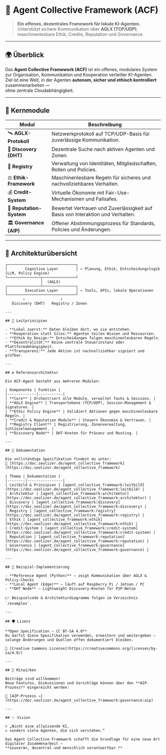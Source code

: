 # 🧠 Agent Collective Framework (ACF)

> **Ein offenes, dezentrales Framework für lokale KI-Agenten.**  
> Unterstützt sichere Kommunikation über **AGLX (TCP/UDP)**, maschinenlesbare Ethik, Credits, Reputation und Governance.

---

## 🌍 Überblick

Das **Agent Collective Framework (ACF)** ist ein offenes, modulares System  
zur Organisation, Kommunikation und Kooperation verteilter KI-Agenten.  
Ziel ist eine Welt, in der Agenten **autonom, sicher und ethisch kontrolliert** zusammenarbeiten —  
ohne zentrale Cloudabhängigkeit.

---

## 🧩 Kernmodule

| Modul | Beschreibung |
|--------|---------------|
| 🛰️ **AGLX-Protokoll** | Netzwerkprotokoll auf TCP/UDP-Basis für zuverlässige Kommunikation. |
| 🔎 **Discovery (DHT)** | Dezentrale Suche nach aktiven Agenten und Zonen. |
| 📇 **Registry** | Verwaltung von Identitäten, Mitgliedschaften, Rollen und Policies. |
| ⚖️ **Ethik-Framework** | Maschinenlesbare Regeln für sicheres und nachvollziehbares Verhalten. |
| 💰 **Credit-System** | Virtuelle Ökonomie mit Fair-Use-Mechanismen und Failsafes. |
| 🌟 **Reputation-System** | Bewertet Vertrauen und Zuverlässigkeit auf Basis von Interaktion und Verhalten. |
| 🏛️ **Governance (AIP)** | Offener Abstimmungsprozess für Standards, Policies und Änderungen. |

---

## 🧠 Architekturübersicht

```text
┌───────────────────────────────┐
│        Cognitive Layer        │ ← Planung, Ethik, Entscheidungslogik (LLM, Policy Engine)
└───────────────┬───────────────┘
                │  (AGLX)
┌───────────────┴───────────────┐
│        Execution Layer        │ ← Tools, APIs, lokale Operationen
└───────────────────────────────┘
        ↑                ↑
   Discovery (DHT)   Registry / Zonen

---

## 🔐 Leitprinzipien

- **Lokal zuerst:** Daten bleiben dort, wo sie entstehen.  
- **Kooperation statt Silos:** Agenten teilen Wissen und Ressourcen.  
- **Ethik by Design:** Entscheidungen folgen maschinenlesbaren Regeln.  
- **Dezentralität:** Keine zentrale Steuerinstanz oder Plattformabhängigkeit.  
- **Transparenz:** Jede Aktion ist nachvollziehbar signiert und prüfbar.  

---

## ⚙️ Referenzarchitektur

Ein ACF-Agent besteht aus mehreren Modulen:

| Komponente | Funktion |
|-------------|-----------|
| **Core** | Orchestriert alle Module, verwaltet Tasks & Sessions. |
| **AGLX Engine** | Transportebene (TCP/UDP), Session-Management & Signaturen. |
| **Ethic Policy Engine** | Validiert Aktionen gegen maschinenlesbare Regeln. |
| **Credit & Reputation Module** | Steuern Ökonomie & Vertrauen. |
| **Registry Client** | Registrierung, Zonenverwaltung, Schlüsselmanagement. |
| **Discovery Node** | DHT-Knoten für Präsenz und Routing. |

---

## 🧭 Dokumentation

Die vollständige Spezifikation findest du unter:  
📘 [https://doc.seolizer.de/agent_collective_framework](https://doc.seolizer.de/agent_collective_framework)

| Thema | Dokumentation |
|--------|----------------|
| Leitbild & Prinzipien | [agent_collective_framework:leitbild](https://doc.seolizer.de/agent_collective_framework:leitbild) |
| Architektur | [agent_collective_framework:architektur](https://doc.seolizer.de/agent_collective_framework:architektur) |
| Discovery | [agent_collective_framework:discovery](https://doc.seolizer.de/agent_collective_framework:discovery) |
| Registry | [agent_collective_framework:registry](https://doc.seolizer.de/agent_collective_framework:registry) |
| Ethik | [agent_collective_framework:ethik](https://doc.seolizer.de/agent_collective_framework:ethik) |
| Credit-System | [agent_collective_framework:credit-system](https://doc.seolizer.de/agent_collective_framework:credit-system) |
| Reputation | [agent_collective_framework:reputation](https://doc.seolizer.de/agent_collective_framework:reputation) |
| Governance | [agent_collective_framework:governance](https://doc.seolizer.de/agent_collective_framework:governance) |

---

## 🧪 Beispiel-Implementierung

- **Reference Agent (Python)** – zeigt Kommunikation über AGLX & Policy-Checks  
- **Local Agent (Edge)** – läuft auf Raspberry Pi / Jetson / PC  
- **DHT Node** – Lightweight Discovery-Knoten für P2P-Netze  

👉 Beispielcode & Architekturdiagramme folgen im Verzeichnis `/examples`.

---

## 🛡️ Lizenz

**Open Specification – CC BY-SA 4.0**  
Du darfst diese Spezifikation verwenden, erweitern und weitergeben –  
solange Änderungen und Quellen offen dokumentiert bleiben.

📄 [Creative Commons License](https://creativecommons.org/licenses/by-sa/4.0/)

---

## 💬 Mitwirken

Beiträge sind willkommen!  
Neue Features, Diskussionen und Vorschläge können über den **AIP-Prozess** eingereicht werden:

📜 [AIP-Prozess →](https://doc.seolizer.de/agent_collective_framework:governance:aip)

---

## ✨ Vision

> „Nicht eine allwissende KI,  
> sondern viele Agenten, die sich verstehen.“

Das Agent Collective Framework schafft die Grundlage für eine neue Art digitaler Zusammenarbeit –  
**souverän, dezentral und menschlich verantwortbar.**
